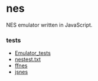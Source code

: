 # nes
NES emulator written in JavaScript.

### tests
- [Emulator_tests](http://wiki.nesdev.com/w/index.php/Emulator_tests)
- [nestest.txt](http://www.qmtpro.com/~nes/misc/nestest.txt)
- [ffnes](https://github.com/rockcarry/ffnes)
- [jsnes](https://github.com/bfirsh/jsnes)
